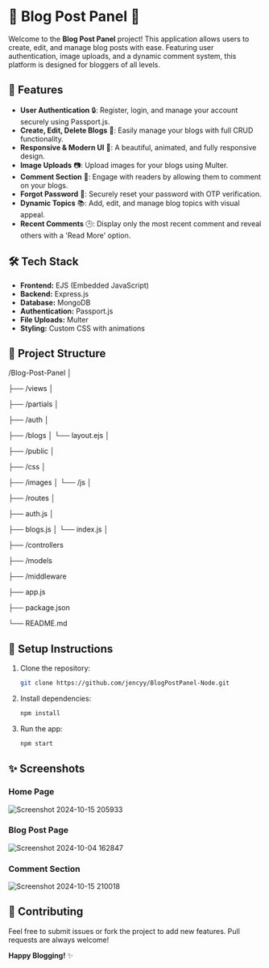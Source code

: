 # 🌟 Blog Post Panel 🌟

Welcome to the **Blog Post Panel** project! This application allows users to create, edit, and manage blog posts with ease. Featuring user authentication, image uploads, and a dynamic comment system, this platform is designed for bloggers of all levels. 

## 🚀 Features

- **User Authentication** 🔒: Register, login, and manage your account securely using Passport.js.
- **Create, Edit, Delete Blogs** 📝: Easily manage your blogs with full CRUD functionality.
- **Responsive & Modern UI** 🎨: A beautiful, animated, and fully responsive design.
- **Image Uploads** 📷: Upload images for your blogs using Multer.
- **Comment Section** 💬: Engage with readers by allowing them to comment on your blogs.
- **Forgot Password** 🔑: Securely reset your password with OTP verification.
- **Dynamic Topics** 📚: Add, edit, and manage blog topics with visual appeal.
- **Recent Comments** 🕒: Display only the most recent comment and reveal others with a 'Read More' option.

## 🛠️ Tech Stack

- **Frontend:** EJS (Embedded JavaScript)
- **Backend:** Express.js
- **Database:** MongoDB
- **Authentication:** Passport.js
- **File Uploads:** Multer
- **Styling:** Custom CSS with animations

## 📂 Project Structure

/Blog-Post-Panel │ 

├── /views │

├── /partials │

├── /auth │ 

├── /blogs │
      └── layout.ejs │

├── /public │ 

├── /css │ 

├── /images │
      └── /js │

├── /routes │ 

├── auth.js │

├── blogs.js │
      └── index.js │

├── /controllers

├── /models 

├── /middleware

├── app.js

├── package.json 

└── README.md


## 🔧 Setup Instructions

1. Clone the repository:
    ```bash
    git clone https://github.com/jencyy/BlogPostPanel-Node.git
    ```
2. Install dependencies:
    ```bash
    npm install
    ```

3. Run the app:
    ```bash
    npm start
    ```

## ✨ Screenshots

### Home Page
![Screenshot 2024-10-15 205933](https://github.com/user-attachments/assets/bb75a370-6133-4964-b117-0686c2d11f46)

### Blog Post Page

![Screenshot 2024-10-04 162847](https://github.com/user-attachments/assets/9c301e1c-a73c-4c9b-abe0-c6af209a848a)


### Comment Section
![Screenshot 2024-10-15 210018](https://github.com/user-attachments/assets/15d968f1-9e85-41cd-8207-5b516444f97b)




## 🤝 Contributing

Feel free to submit issues or fork the project to add new features. Pull requests are always welcome!


**Happy Blogging!** ✨


